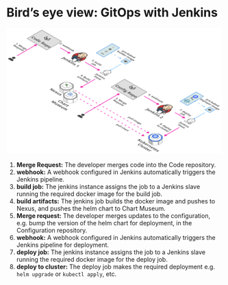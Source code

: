 # Bird’s eye view: GitOps with Jenkins

![GitOps with Jenkins](./image/gitops-jenkins-overview.png)

1. **Merge Request:** The developer merges code into the Code repository.
2. **webhook:** A webhook configured in Jenkins automatically triggers the Jenkins pipeline.
3. **build job:** The jenkins instance assigns the job to a Jenkins slave running the required docker image for the build job.
4. **build artifacts:** The jenkins job builds the docker image and pushes to Nexus, and pushes the helm chart to Chart Museum.
5. **Merge request:** The developer merges updates to the configuration, e.g. bump the version of the helm chart for deployment, in the Configuration repository. 
6. **webhook:** A webhook configured in Jenkins automatically triggers the Jenkins pipeline for deployment.
7. **deploy job:** The jenkins instance assigns the job to a Jenkins slave running the required docker image for the deploy job.
8. **deploy to cluster:** The deploy job makes the required deployment e.g. `helm upgrade` or `kubectl apply`, etc.